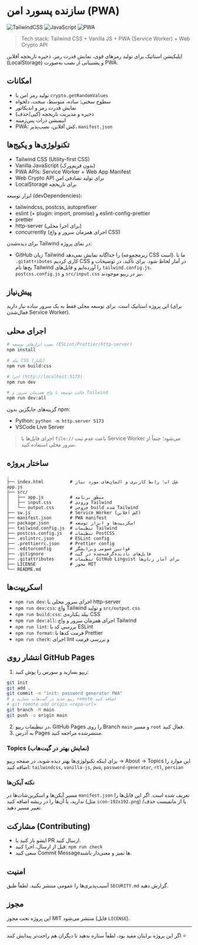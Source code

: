 # سازنده پسورد امن (PWA)

![TailwindCSS](https://img.shields.io/badge/TailwindCSS-3.x-38B2AC?logo=tailwindcss&logoColor=white)
![JavaScript](https://img.shields.io/badge/JavaScript-Vanilla-F7DF1E?logo=javascript&logoColor=000)
![PWA](https://img.shields.io/badge/PWA-Ready-5A0FC8?logo=pwa&logoColor=white)

> Tech stack: Tailwind CSS + Vanilla JS + PWA (Service Worker) + Web Crypto API

اپلیکیشن استاتیک برای تولید رمزهای قوی، نمایش قدرت رمز، ذخیره تاریخچه آفلاین (LocalStorage) و پشتیبانی از نصب به‌صورت PWA.

## امکانات
- تولید رمز امن با `crypto.getRandomValues`
- سطوح سختی: ساده، متوسط، سخت، دلخواه
- نمایش قدرت رمز و اندیکاتور
- ذخیره و مدیریت تاریخچه (کپی/حذف)
- انیمیشن ذرات پس‌زمینه
- PWA: کش آفلاین، نصب‌پذیر، `manifest.json`

## تکنولوژی‌ها و پکیج‌ها
- Tailwind CSS (Utility-first CSS)
- Vanilla JavaScript (بدون فریم‌ورک)
- PWA APIs: Service Worker + Web App Manifest
- Web Crypto API برای تولید تصادفی امن
- LocalStorage برای تاریخچه

ابزار توسعه (devDependencies):
- tailwindcss, postcss, autoprefixer
- eslint (+ plugin: import, promise) و eslint-config-prettier
- prettier
- http-server (برای اجرا محلی)
- concurrently (اجرای همزمان سرور و واچ CSS)

برای دیده‌شدن Tailwind در نمای پروژه:
- GitHub زبان Tailwind را جداگانه نمایش نمی‌دهد (زیرمجموعه CSS است). ما با `.gitattributes` کاری کردیم CSS در آمار لحاظ شود. برای تأکید، در توضیحات و بج‌ها نام Tailwind را آورده‌ایم و فایل‌های `tailwind.config.js`، `postcss.config.js` و `src/input.css` نیز در ریپو موجودند.

## پیش‌نیاز
این پروژه استاتیک است. برای توسعه محلی فقط به یک سرور ساده نیاز دارید (برای فعال‌شدن Service Worker).

## اجرای محلی
```bash
# نصب ابزارهای توسعه (ESLint/Prettier/http-server)
npm install

# بیلد CSS (یکبار)
npm run build:css

# اجرا (http://localhost:5173)
npm run dev

# حالت توسعه با واچ همزمان سرور و Tailwind
npm run dev:all
```
گزینه‌های جایگزین بدون npm:
- Python: `python -m http.server 5173`
- VSCode Live Server

> اجرای فایل‌ها با `file://` باعث عدم ثبت Service Worker می‌شود؛ حتماً از سرور محلی استفاده کنید.

## ساختار پروژه
```
.
├── index.html          # شِل اپ؛ رابط کاربری و المان‌های مورد نیاز app.js
├── src/
│   ├── app.js          # منطق برنامه
│   ├── input.css       # ورودی Tailwind
│   └── output.css      # خروجی build شده Tailwind
├── sw.js               # Service Worker (کش آفلاین)
├── manifest.json       # PWA manifest
├── package.json        # اسکریپت‌ها و ابزار توسعه
├── tailwind.config.js  # تنظیمات Tailwind
├── postcss.config.js   # تنظیمات PostCSS
├── .eslintrc.json      # ESLint config
├── .prettierrc.json    # Prettier config
├── .editorconfig       # قوانین عمومی ویرایشگر
├── .gitignore          # فایل‌های نادیده‌گرفته‌شده در گیت
├── .gitattributes      # تنظیمات GitHub Linguist برای آمار زبان‌ها
├── LICENSE             # مجوز MIT
└── README.md
```

## اسکریپت‌ها
- `npm run dev`: اجرای سرور محلی با http-server
- `npm run dev:css`: واچ Tailwind و تولید `src/output.css`
- `npm run build:css`: بیلد یکباره‌ی CSS
- `npm run dev:all`: اجرای همزمان سرور و واچ Tailwind
- `npm run lint`: بررسی کد با ESLint
- `npm run format`: فرمت کدها با Prettier
- `npm run check`: اجرای lint و بررسی فرمت

## انتشار روی GitHub Pages
1. ریپو بسازید و سورس را پوش کنید:
```bash
git init
git add .
git commit -m "init: password generator PWA"
# ریپو جدید در گیت‌هاب بسازید و remote اضافه کنید
# git remote add origin <repo-url>
git branch -M main
git push -u origin main
```
2. در تنظیمات ریپو، GitHub Pages را روی Branch `main` و مسیر `root` فعال کنید.
3. به آدرس Pages منتشرشده مراجعه کنید.

### Topics (نمایش بهتر در گیت‌هاب)
برای اینکه تکنولوژی‌ها بهتر دیده شوند، در صفحه ریپو → About → Topics این موارد را اضافه کنید:
`tailwindcss`, `vanilla-js`, `pwa`, `password-generator`, `rtl`, `persian`

### نکته آیکن‌ها
مسیر آیکن‌ها و اسکرین‌شات‌ها در `manifest.json` تعریف شده است. اگر این فایل‌ها را ندارید، یا آن‌ها را در ریشه اضافه کنید (مثل `icon-192x192.png`) یا از مانفیست حذف/تغییر مسیر دهید.

## مشارکت (Contributing)
- ایشو باز کنید یا PR ارسال کنید.
- قبل از ارسال، اجرا کنید: `npm run check`
- سعی کنید Commit Messageها تمیز و معنی‌دار باشند.

## امنیت
آسیب‌پذیری‌ها را عمومی منتشر نکنید. لطفاً طبق `SECURITY.md` گزارش دهید.

## مجوز
این پروژه تحت مجوز MIT منتشر می‌شود (فایل `LICENSE`).

---

اگر این پروژه برایتان مفید بود، لطفاً ستاره بدهید تا دیگران هم راحت‌تر پیدایش کنند ⭐
